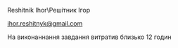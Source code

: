
Reshitnik Ihor\\Решітник Ігор

ihor.reshitnyk@gmail.com

На виконаннання завдання витратив близько 12 годин

